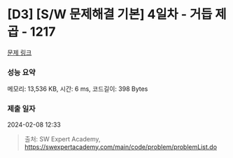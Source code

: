 # [D3] [S/W 문제해결 기본] 4일차 - 거듭 제곱 - 1217 

[문제 링크](https://swexpertacademy.com/main/code/problem/problemDetail.do?contestProbId=AV14dUIaAAUCFAYD) 

### 성능 요약

메모리: 13,536 KB, 시간: 6 ms, 코드길이: 398 Bytes

### 제출 일자

2024-02-08 12:33



> 출처: SW Expert Academy, https://swexpertacademy.com/main/code/problem/problemList.do